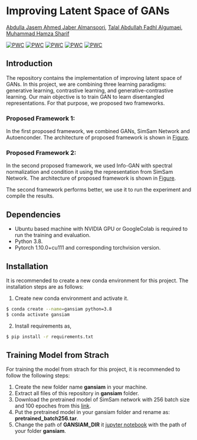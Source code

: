 # Improving Latent Space of GANs

[Abdulla Jasem Ahmed Jaber Almansoori](https://github.com/zeligism/), [Talal Abdullah Fadhl Algumaei](https://github.com/Talal-Algumaei), [Muhammad Hamza Sharif](https://github.com/Sharifmhamza/)

[![PWC](https://img.shields.io/badge/State--of--the--Art-Self--supervised--Learning%3A%20Generative%20or%20Contrastive-green?style=flat&logo=flat)](https://arxiv.org/abs/2006.08218)
[![PWC](https://img.shields.io/badge/State--of--the--Art-Auto--Encoding%20Variational%20Bayes-green?style=flat&logo=flat)](https://arxiv.org/abs/1312.6114)
[![PWC](https://img.shields.io/badge/State--of--the--Art-Generative%20Adversarial%20Network-green?style=flat&logo=flat)](https://paperswithcode.com/paper/generative-adversarial-networks)
[![PWC](https://img.shields.io/badge/State--of--the--Art-Info--Gan-green?style=flat&logo=flat)](https://paperswithcode.com/method/infogan)
[![PWC](https://img.shields.io/badge/State--of--the--Art-Exploring--Simple--Siamese--Representation-green?style=plastic&logo=flat)](https://paperswithcode.com/paper/exploring-simple-siamese-representation)

## Introduction
The repository contains the implementation of improving latent space of GANs. In this project, we are combining three learning paradigms: generative learning,
contrastive learning, and generative-contrastive learning. Our main objective is to train GAN to learn disentangled representations. For that purpose, we proposed two frameworks.
### Proposed Framework 1:
In the first proposed framework, we combined GANs, SimSam Network and Autoenconder. The architecture of proposed framework is shown in [Figure](https://github.com/zeligism/ConGAN/blob/main/Architecture/Proposed_FrameWork_1.png).
### Proposed Framework 2:
In the second proposed framework, we used Info-GAN with spectral normalization and condition it using the representation from SimSam Network. The architecture of proposed framework is shown in [Figure](https://github.com/zeligism/ConGAN/blob/main/Architecture/Proposed_FrameWork_2.png).

The second framework performs better, we use it to run the experiment and compile the results.
## Dependencies
* Ubuntu based machine with NVIDIA GPU or GoogleColab is required to run the training and evaluation.
* Python 3.8.
* Pytorch 1.10.0+cu111 and corresponding torchvision version.

## Installation
It is recommended to create a new conda environment for this project. The installation steps are as follows:
1. Create new conda environment and activate it.
```bash
$ conda create --name=gansiam python=3.8
$ conda activate gansiam
```
2. Install requirements as,
```bash
$ pip install -r requirements.txt
```

## Training Model from Strach
For training the model from strach for this project, it is recommended to follow the following steps:
1. Create the new folder name **gansiam** in your machine.
2. Extract all files of this repository in **gansiam** folder.
3. Download the pretrained model of SimSam network with 256 batch size and 100 epoches from this [link](https://github.com/facebookresearch/simsiam).
4. Put the pretrained model in your gansiam folder and rename as: **pretrained_batch256.tar**.
5. Change the path of **GANSIAM_DIR** it [jupyter notebook](https://github.com/zeligism/ConGAN/blob/main/ConsistentGAN.ipynb) with the path of your folder **gansiam**.




